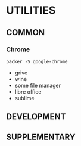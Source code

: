 # UTILITIES
## COMMON
### Chrome
```
packer -S google-chrome
```
- grive
- wine
- some file manager
- libre office
- sublime

## DEVELOPMENT
## SUPPLEMENTARY
